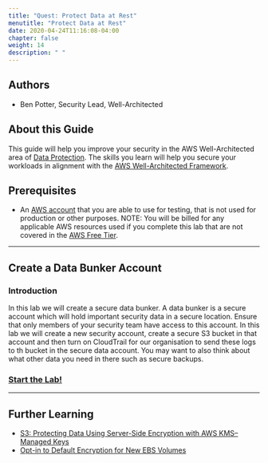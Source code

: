 ```yaml
---
title: "Quest: Protect Data at Rest"
menutitle: "Protect Data at Rest"
date: 2020-04-24T11:16:08-04:00
chapter: false
weight: 14
description: " "
---
```


## Authors

- Ben Potter, Security Lead, Well-Architected

## About this Guide

This guide will help you improve your security in the AWS Well-Architected area of [Data Protection](https://wa.aws.amazon.com/wat.pillar.security.en.html#sec.daataprot). The skills you learn will help you secure your workloads in alignment with the [AWS Well-Architected Framework](https://aws.amazon.com/architecture/well-architected/).

## Prerequisites

* An [AWS account](https://portal.aws.amazon.com/gp/aws/developer/registration/index.html) that you are able to use for testing, that is not used for production or other purposes.
NOTE: You will be billed for any applicable AWS resources used if you complete this lab that are not covered in the [AWS Free Tier](https://aws.amazon.com/free/).

***

## Create a Data Bunker Account

### Introduction

In this lab we will create a secure data bunker. A data bunker is a secure account which will hold important security data in a secure location. Ensure that only members of your security team have access to this account. In this lab we will create a new security account, create a secure S3 bucket in that account and then turn on CloudTrail for our organisation to send these logs to th bucket in the secure data account. You may want to also think about what other data you need in there such as secure backups.

### [Start the Lab!](/security/100_labs/100_create_a_data_bunker/)

***

## Further Learning

* [S3: Protecting Data Using Server-Side Encryption with AWS KMS–Managed Keys](https://docs.aws.amazon.com/AmazonS3/latest/dev/UsingKMSEncryption.html?ref=wellarchitected)
* [Opt-in to Default Encryption for New EBS Volumes](https://aws.amazon.com/blogs/aws/new-opt-in-to-default-encryption-for-new-ebs-volumes/)
